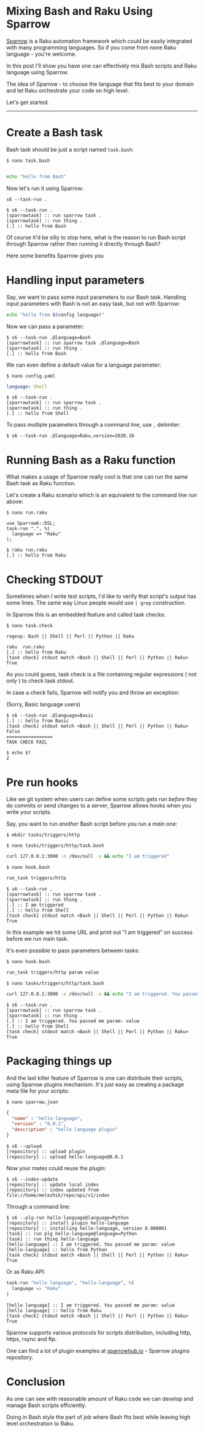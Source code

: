 # Mixing Bash and Raku Using Sparrow

[Sparrow](https://github.com/melezhik/Sparrow6) is a Raku automation framework which could be easily
integrated with many programming languages. So if you come from none Raku language - you're welcome.

In this post I'll show you have one can effectively mix Bash scripts and Raku language using Sparrow.

The idea of Sparrow - to choose the language that fits best to your domain and let Raku orchestrate your code on high level.

Let's get started.

---

# Create a Bash task

Bash task should be just a script named `task.bash`:

`$ nano task.bash`

```bash

echo "hello from Bash"

```

Now let's run it using Sparrow:

`s6 --task-run .`

```
$ s6 --task-run .
[sparrowtask] :: run sparrow task .
[sparrowtask] :: run thing .
[.] :: hello from Bash
```

Of course it'd be silly to stop here, what is the reason to run Bash script through Sparrow rather then running it directly through Bash?

Here some benefits Sparrow gives you

# Handling input parameters

Say, we want to pass some input parameters to our Bash task. Handling input parameters with Bash is not an easy task, but not with Sparrow:


```bash
echo "hello from $(config language)"
```

Now we can pass a parameter:

```
$ s6 --task-run .@language=Bash
[sparrowtask] :: run sparrow task .@language=Bash
[sparrowtask] :: run thing .
[.] :: hello from Bash
```

We can even define a default value for a language parameter:

`$ nano config.yaml`

```yaml
language: Shell
```

```
$ s6 --task-run .
[sparrowtask] :: run sparrow task .
[sparrowtask] :: run thing .
[.] :: hello from Shell
```

To pass multiple parameters through a command line, use `,` delimiter:

```
$ s6 --task-run .@language=Raku,version=2020.10
```

# Running Bash as a Raku function

What makes a usage of Sparrow really cool is that one can run the same Bash task as Raku function.

Let's create a Raku scenario which is an equivalent to the command line run above:

`$ nano run.raku`

```
use Sparrow6::DSL;
task-run ".", %(
  language => "Raku"
);
```

```
$ raku run.raku 
[.] :: hello from Raku
```

# Checking STDOUT

Sometimes when I write test scripts, I'd like to verify that script's output has some lines. The same way Linux people would use `| grep` construction.

In Sparrow this is an embedded feature and called task checks:


`$ nano task.check`

```
regexp: Bash || Shell || Perl || Python || Raku
```

```
raku  run.raku 
[.] :: hello from Raku
[task check] stdout match <Bash || Shell || Perl || Python || Raku> True
```

As you could guess, task check is a file containing regular expressions ( not only )  to check task stdout. 

In case a check fails, Sparrow will notify you and throw an exception:

(Sorry, Basic language users)

```
$ s6 --task-run .@language=Basic
[.] :: hello from Basic
[task check] stdout match <Bash || Shell || Perl || Python || Raku> False
=================
TASK CHECK FAIL

$ echo $?
2
```

# Pre run hooks

Like we git system when users can define some scripts gets run _before_ they do commits or send changes to a server, Sparrow allows
hooks when you write your scripts. 

Say, you want to run _another_ Bash script before you run a _main_ one:

`$ mkdir tasks/triggers/http`

`$ nano tasks/triggers/http/task.bash`

```bash
curl 127.0.0.1:3000 -o /dev/null -s && echo "I am triggered"
```

`$ nano hook.bash`

```bash
run_task triggers/http
```

```
$ s6 --task-run .
[sparrowtask] :: run sparrow task .
[sparrowtask] :: run thing .
[.] :: I am triggered
[.] :: hello from Shell
[task check] stdout match <Bash || Shell || Perl || Python || Raku> True
```

In this example we hit some URL and print out "I am triggered" on success before we run main task.

It's even possible to pass parameters between tasks:

`$ nano hook.bash`

```bash
run_task triggers/http param value
```

`$ nano tasks/triggers/http/task.bash`

```bash
curl 127.0.0.1:3000 -o /dev/null -s && echo "I am triggered. You passed me param: $param"
```

```
$ s6 --task-run .
[sparrowtask] :: run sparrow task .
[sparrowtask] :: run thing .
[.] :: I am triggered. You passed me param: value
[.] :: hello from Shell
[task check] stdout match <Bash || Shell || Perl || Python || Raku> True
```

# Packaging things up

And the last killer feature of Sparrow is one can distribute their scripts, using Sparrow plugins mechanism. It's just easy as
creating a package meta file for your scripts:


`$ nano sparrow.json`

```json
{
  "name" : "hello-language",
  "version" : "0.0.1",
  "description" : "hello language plugin"
}
```

```
$ s6 --upload
[repository] :: upload plugin
[repository] :: upload hello-language@0.0.1
```

Now your mates could reuse the plugin:


```
$ s6 --index-update
[repository] :: update local index
[repository] :: index updated from file://home/melezhik/repo/api/v1/index
```

Through a command line:

```
$ s6 --plg-run hello-language@language=Python
[repository] :: install plugin hello-language
[repository] :: installing hello-language, version 0.000001
[task] :: run plg hello-language@language=Python
[task] :: run thing hello-language
[hello-language] :: I am triggered. You passed me param: value
[hello-language] :: hello from Python
[task check] stdout match <Bash || Shell || Perl || Python || Raku> True
```

Or as Raku API:

```raku
task-run "hello language", "hello-language", %(
  language => "Raku"
)
```

```
[hello language] :: I am triggered. You passed me param: value
[hello language] :: hello from Raku
[task check] stdout match <Bash || Shell || Perl || Python || Raku> True
```

Sparrow supports various protocols for scripts distribution, including http, https, rsync and ftp.

One can find a lot of plugin examples at [sparrowhub.io](https://sparrowhub.io/) - Sparrow plugins repository.

# Conclusion

As one can see with reasonable amount of Raku code we can develop and manage Bash scripts efficiently.

Doing in Bash style the part of job where Bash fits best while leaving high level orchestration to Raku.


